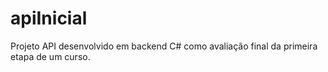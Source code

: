 # apiInicial
Projeto API desenvolvido em backend C# como avaliação final da primeira etapa de um curso.
